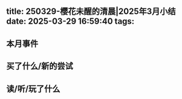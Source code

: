 title: 250329-樱花未醒的清晨|2025年3月小结
date: 2025-03-29 16:59:40
tags:
---
## 本月事件


## 买了什么/新的尝试



## 读/听/玩了什么

